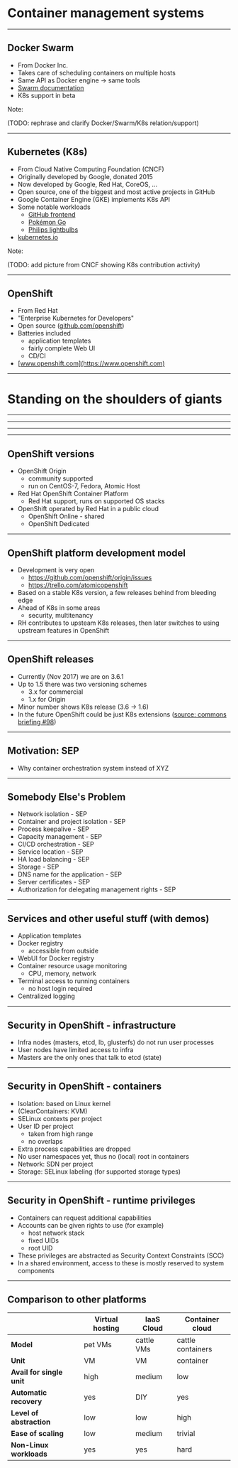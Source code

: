 # Container management systems

---

## Docker Swarm

- From Docker Inc.
- Takes care of scheduling containers on multiple hosts
- Same API as Docker engine -> same tools
- [Swarm documentation](https://docs.docker.com/engine/swarm/)
- K8s support in beta

Note:

(TODO: rephrase and clarify Docker/Swarm/K8s relation/support)

---

## Kubernetes (K8s)

- From Cloud Native Computing Foundation (CNCF)
- Originally developed by Google, donated 2015
- Now developed by Google, Red Hat, CoreOS, ...
- Open source, one of the biggest and most active projects in
  GitHub
- Google Container Engine (GKE) implements K8s API
- Some notable workloads
  - [GitHub frontend](https://githubengineering.com/kubernetes-at-github/)
  - [Pokémon Go](https://cloudplatform.googleblog.com/2016/09/bringing-Pokemon-GO-to-life-on-Google-Cloud.html)
  - [Philips lightbulbs](https://www.bloomberg.com/features/2017-kubernetes/)
- [kubernetes.io](https://kubernetes.io/)

Note:

(TODO: add picture from CNCF showing K8s contribution activity)

---

## OpenShift

- From Red Hat
- "Enterprise Kubernetes for Developers"
- Open source ([github.com/openshift](https://github.com/openshift))
- Batteries included
  - application templates
  - fairly complete Web UI
  - CD/CI
- [www.openshift.com](https://www.openshift.com)
---

# Standing on the shoulders of giants

---

<!-- .slide: data-background="img/openshift_logo.png" -->

---

<!-- .slide: data-background="img/kubernetes_logo.png" -->

---

<!-- .slide: data-background="img/picard_as_locutus.jpg" -->
<!-- (image source: Wikipedia, under fair use) -->

---

## OpenShift versions

- OpenShift Origin
  - community supported
  - run on CentOS-7, Fedora, Atomic Host
- Red Hat OpenShift Container Platform    
  - Red Hat support, runs on supported OS stacks
- OpenShift operated by Red Hat in a public cloud
  - OpenShift Online - shared
  - OpenShift Dedicated    

---

## OpenShift platform development model

- Development is very open
  - https://github.com/openshift/origin/issues
  - https://trello.com/atomicopenshift
- Based on a stable K8s version, a few releases behind from bleeding edge
- Ahead of K8s in some areas
  - security, multitenancy
- RH contributes to upsteam K8s releases, then
  later switches to using upstream features in OpenShift

---

## OpenShift releases

- Currently (Nov 2017) we are on 3.6.1
- Up to 1.5 there was two versioning schemes
  - 3.x for commercial
  - 1.x for Origin
- Minor number shows K8s release (3.6 -> 1.6)
- In the future OpenShift could be just K8s extensions
  ([source: commons briefing #98](
  https://blog.openshift.com/openshift-commons-briefing-98-kubernetes-release-1-8-update/))

---

## Motivation: SEP

- Why container orchestration system instead of XYZ

---

## Somebody Else's Problem

- Network isolation - SEP
- Container and project isolation - SEP
- Process keepalive - SEP
- Capacity management - SEP
- CI/CD orchestration - SEP
- Service location - SEP
- HA load balancing - SEP
- Storage - SEP
- DNS name for the application - SEP
- Server certificates - SEP
- Authorization for delegating management rights - SEP

---

## Services and other useful stuff (with demos)

- Application templates
- Docker registry
  - accessible from outside
- WebUI for Docker registry
- Container resource usage monitoring
  - CPU, memory, network
- Terminal access to running containers
  - no host login required
- Centralized logging

---

## Security in OpenShift - infrastructure

- Infra nodes (masters, etcd, lb, glusterfs) do not run user processes
- User nodes have limited access to infra
- Masters are the only ones that talk to etcd (state)

---

## Security in OpenShift - containers

- Isolation: based on Linux kernel
- (ClearContainers: KVM)
- SELinux contexts per project
- User ID per project
  - taken from high range
  - no overlaps
- Extra process capabilities are dropped
- No user namespaces yet, thus no (local) root in containers
- Network: SDN per project
- Storage: SELinux labeling (for supported storage types)

---

## Security in OpenShift - runtime privileges

- Containers can request additional capabilities
- Accounts can be given rights to use (for example)
  - host network stack
  - fixed UIDs
  - root UID
- These privileges are abstracted as Security Context Constraints (SCC)
- In a shared environment, access to these is mostly reserved to system components

---

## Comparison to other platforms

|                           | Virtual hosting | IaaS Cloud  | Container cloud   |
| ------------------------- | --------------- | ----------- | ----------------- |         
| **Model**                 | pet VMs         | cattle VMs  | cattle containers |
| **Unit**                  | VM              | VM          | container         |
| **Avail for single unit** | high            | medium      | low               |
| **Automatic recovery**    | yes             | DIY         | yes               |
| **Level of abstraction**  | low             | low         | high              |
| **Ease of scaling**       | low             | medium      | trivial           |
| **Non-Linux workloads**   | yes             | yes         | hard              |
